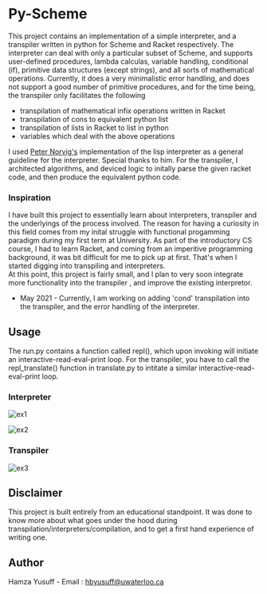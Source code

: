 # Py-Scheme

This project contains an implementation of a simple interpreter, and a transpiler written in python for Scheme and Racket respectively. The interpreter can deal with only a particular subset of Scheme, and supports user-defined procedures, lambda calculas, variable handling, conditional (if), primitive data structures (except strings), and all sorts of mathematical operations. Currently, it does a very minimalistic error handling, and does not support a good number of primitive procedures, and for the time being, the transpiler only facilitates the following

- transpilation of mathematical infix operations written in Racket
- transpilation of cons to equivalent python list
- transpilation of lists in Racket to list in python
- variables which deal with the above operations

I used [Peter Norvig's](http://norvig.com/lispy.html)  implementation of the lisp interpreter as a general guideline for the interpreter. Special thanks to him.
For the transpiler, I architected algorithms, and deviced logic to initally parse the given racket code, and then produce the equivalent python code.

### Inspiration

I have built this project to essentially learn about interpreters, transpiler and the underlyings of the process involved. The reason for having a curiosity in this field comes from my inital struggle with functional progamming paradigm during my first term at University. As part of the introductory CS course, I had to learn Racket, and coming from an
imperitive programming background, it was bit difficult for me to pick up at first. That's when I started digging into transpiling and interpreters.  
At this point, this project is fairly small, and I plan to very soon integrate more functionality into the transpiler , and improve the existing interpretor.

- May 2021 - Currently, I am working on adding 'cond' transpilation into the transpiler, 
 and the error handling of the interpreter.

## Usage

The run.py contains a function called repl(), which upon invoking will initiate an interactive-read-eval-print loop. For the transpiler, you have to call the repl_translate() function in translate.py to intitate a similar interactive-read-eval-print loop.

### Interpreter

![ex1](https://user-images.githubusercontent.com/63330003/117543863-6db66e80-b040-11eb-9b0a-16534c838659.PNG)

![ex2](https://user-images.githubusercontent.com/63330003/117543865-7018c880-b040-11eb-8cc9-1139aaec087c.PNG)


### Transpiler

![ex3](https://user-images.githubusercontent.com/63330003/117543869-73ac4f80-b040-11eb-8b4c-934941543304.PNG)


## Disclaimer

This project is built entirely from an educational standpoint. It was done to know more about what goes under the hood during transpilation/interpreters/compilation, and to get a first hand experience of writing one.

## Author

Hamza Yusuff - Email : hbyusuff@uwaterloo.ca
